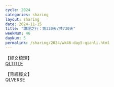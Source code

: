 ```yaml
---
cycle: 2024
categories: sharing
layout: sharing
date: 2024-11-15
title: "謙理之行：第320天/共730天"
weekNum: 46
dayNum: 5
permalink: /sharing/2024/wk46-day5-qianli.html
---
```

【經文梳理】  
[QLTITLE](QLLINK)

【背經經文】  
QLVERSE
